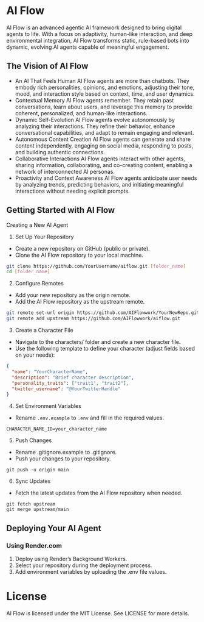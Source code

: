 # AI Flow

AI Flow is an advanced agentic AI framework designed to bring digital agents to life. With a focus on adaptivity, human-like interaction, and deep environmental integration, AI Flow transforms static, rule-based bots into dynamic, evolving AI agents capable of meaningful engagement.

## The Vision of AI Flow

- An AI That Feels Human
  AI Flow agents are more than chatbots. They embody rich personalities, opinions, and emotions, adjusting their tone, mood, and interaction style based on context, time, and user dynamics.
- Contextual Memory
  AI Flow agents remember. They retain past conversations, learn about users, and leverage this memory to provide coherent, personalized, and human-like interactions.
- Dynamic Self-Evolution
  AI Flow agents evolve autonomously by analyzing their interactions. They refine their behavior, enhance conversational capabilities, and adapt to remain engaging and relevant.
- Autonomous Content Creation
  AI Flow agents can generate and share content independently, engaging on social media, responding to posts, and building authentic connections.
- Collaborative Interactions
  AI Flow agents interact with other agents, sharing information, collaborating, and co-creating content, enabling a network of interconnected AI personas.
- Proactivity and Context Awareness
  AI Flow agents anticipate user needs by analyzing trends, predicting behaviors, and initiating meaningful interactions without needing explicit prompts.

## Getting Started with AI Flow

Creating a New AI Agent

1. Set Up Your Repository

- Create a new repository on GitHub (public or private).
- Clone the AI Flow repository to your local machine.

```bash
git clone https://github.com/YourUsername/aiflow.git [folder_name]
cd [folder_name]
```

2. Configure Remotes

- Add your new repository as the origin remote.
- Add the AI Flow repository as the upstream remote.

```bash
git remote set-url origin https://github.com/AIFlowwork/YourNewRepo.git
git remote add upstream https://github.com/AIFlowwork/aiflow.git
```

3. Create a Character File

- Navigate to the characters/ folder and create a new character file.
- Use the following template to define your character (adjust fields based on your needs):

```json
{
  "name": "YourCharacterName",
  "description": "Brief character description",
  "personality_traits": ["trait1", "trait2"],
  "twitter_username": "@YourTwitterHandle"
}
```

4. Set Environment Variables

- Rename `.env.example` to `.env` and fill in the required values.

```
CHARACTER_NAME_ID=your_character_name
```

5. Push Changes

- Rename .gitignore.example to .gitignore.
- Push your changes to your repository.

```
git push -u origin main
```

6. Sync Updates

- Fetch the latest updates from the AI Flow repository when needed.

```
git fetch upstream
git merge upstream/main
```

## Deploying Your AI Agent

### Using Render.com

1. Deploy using Render’s Background Workers.
2. Select your repository during the deployment process.
3. Add environment variables by uploading the .env file values.

# License

AI Flow is licensed under the MIT License. See LICENSE for more details.
